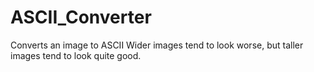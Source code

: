 # ASCII_Converter
Converts an image to ASCII
Wider images tend to look worse, but taller images tend to look quite good.
